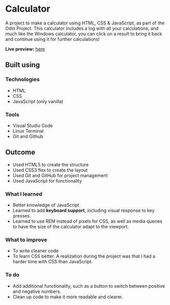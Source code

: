 # Calculator

A project to make a calculator using HTML, CSS & JavaScript, as part of the Odin Project. 
This calculator includes a log with all your calculations, and much like the Windows calculator, you can click on a result to bring it back and continue using it for further calculations!

**Live preview:** [here](https://shedcape.github.io/calculator/)

## Built using

### Technologies
* HTML
* CSS
* JavaScript (only vanilla)

### Tools
* Visual Studio Code
* Linux Terminal
* Git and Github

## Outcome

* Used HTML5 to create the structure
* Used CSS3 flex to create the layout
* Used Git and GitHub for project management
* Used JavaScript for functionality


### What I learned
* Better knowledge of JavaScript
* Learned to add **keyboard support**, including visual response to key presses. 
* Learned to use REM instead of pixels for CSS, as well as media queries to have the size of the calculator adapt to the viewport. 

### What to improve
* To write cleaner code
* To learn CSS better. A realization during the project was that I had a harder time with CSS than JavaScript. 

### To do
* Add additional functionality, such as a button to switch between positive and negative numbers. 
* Clean up code to make it more readable and clearer. 

